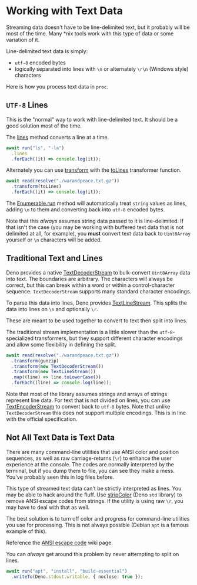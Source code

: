 # Working with Text Data

Streaming data doesn't have to be line-delimited text, but it probably will be
most of the time. Many *nix tools work with this type of data or some variation
of it.

Line-delimited text data is simply:

- `utf-8` encoded bytes
- logically separated into lines with `\n` or alternately `\r\n` (Windows style)
  characters

Here is how you process text data in `proc`.

## `UTF-8` Lines

This is the "normal" way to work with line-delimited text. It should be a good
solution most of the time.

The
[lines](https://deno.land/x/proc@{{gitv}}/mod3.ts?s=ProcessEnumerable#accessor_lines)
method converts a line at a time.

```typescript
await run("ls", "-la")
  .lines
  .forEach((it) => console.log(it));
```

Alternately you can use
[transform](https://deno.land/x/proc@{{gitv}}/mod3.ts?s=Enumerable#method_transform_0)
with the [toLines](https://deno.land/x/proc@{{gitv}}/mod3.ts?s=toLines)
transformer function.

```typescript
await read(resolve("./warandpeace.txt.gz"))
  .transform(toLines)
  .forEach((it) => console.log(it));
```

The
[Enumerable.run](https://deno.land/x/proc@{{gitv}}/mod3.ts?s=Enumerable#method_run_0)
method will automatically treat `string` values as lines, adding `\n` to them
and converting back into `utf-8` encoded bytes.

Note that this _always_ assumes string data passed to it is line-delimited. If
that isn't the case (you may be working with buffered text data that is not
delimited at all, for example), you **must** convert text data back to
`Uint8Array` yourself or `\n` characters will be added.

## Traditional Text and Lines

Deno provides a native
[TextDecoderStream](https://deno.land/api?s=TextDecoderStream) to bulk-convert
`Uint8Array` data into text. The boundaries are arbitrary. The characters will
always be correct, but this can break within a word or within a
control-character sequence. `TextDecoderStream` supports many standard character
encodings.

To parse this data into lines, Deno provides
[TextLineStream](https://deno.land/std/streams/mod.ts?s=TextLineStream). This
splits the data into lines on `\n` and optionally `\r`.

These are meant to be used together to convert to text then split into lines.

The traditional stream implementation is a little slower than the
`utf-8`-specialized transformers, but they support different character encodings
and allow some flexibility in defining the split.

```typescript
await read(resolve("./warandpeace.txt.gz"))
  .transform(gunzip)
  .transform(new TextDecoderStream())
  .transform(new TextLineStream())
  .map((line) => line.toLowerCase())
  .forEach((line) => console.log(line));
```

Note that most of the library assumes strings and arrays of strings represent
line data. For text that is not divided on lines, you can use
[TextEncoderStream](https://deno.land/api?s=TextEncoderStream) to convert back
to `utf-8` bytes. Note that unlike `TextDecoderStream` this does not support
multiple encodings. This is in line with the official specification.

## Not All Text Data is Text Data

There are many command-line utilities that use ANSI color and position
sequences, as well as raw carriage-returns (`\r`) to enhance the user experience
at the console. The codes are normally interpreted by the terminal, but if you
dump them to file, you can see they make a mess. You've probably seen this in
log files before.

This type of streamed text data can't be strictly interpreted as lines. You may
be able to hack around the fluff. Use
[stripColor](https://deno.land/std/fmt/colors.ts?doc=&s=stripColor) (Deno `std`
library) to remove ANSI escape codes from strings. If the utility is using raw
`\r`, you may have to deal with that as well.

The best solution is to turn off color and progress for command-line utilities
you use for processing. This is not always possible (Debian `apt` is a famous
example of this).

Reference the [ANSI escape code](https://en.wikipedia.org/wiki/ANSI_escape_code)
wiki page.

You can _always_ get around this problem by never attempting to split on lines.

```typescript
await run("apt", "install", "build-essential")
  .writeTo(Deno.stdout.writable, { noclose: true });
```
